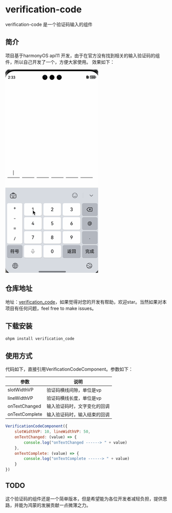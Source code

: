 # verification-code

verification-code 是一个验证码输入的组件

## 简介
项目基于harmonyOS api11 开发，由于在官方没有找到相关的输入验证码的组件，所以自己开发了一个，方便大家使用。
效果如下：

![verification_code.gif](images%2Fverification_code.gif)

## 仓库地址

地址：[verification_code](https://github.com/ToTheMoonLee/ohos-verification-code)，如果觉得对您的开发有帮助，欢迎star。当然如果对本项目有任何问题，feel free to make issues。

## 下载安装

```shell
ohpm install verification_code
```
## 使用方式

代码如下，直接引用VerificationCodeComponent。参数如下：

| 参数        | 说明             |
|-----------|----------------|
| slotWidthVP    | 验证码横线间隙，单位是vp  |
| lineWidthVP | 验证码横线长度，单位是vp  |
| onTextChanged | 输入验证码时，文字变化的回调 |
| onTextComplete | 输入验证码时，输入结束的回调 |

```javascript
VerificationCodeComponent({
    slotWidthVP: 10, lineWidthVP: 50,
    onTextChanged: (value) => {
        console.log("onTextChanged ------> " + value)
    },
    onTextComplete: (value) => {
        console.log("onTextComplete ------> " + value)
    }
}) 
```

## TODO

这个验证码的组件还是一个简单版本，但是希望能为各位开发者减轻负担，提供思路，并能为鸿蒙的发展贡献一点微薄之力。

